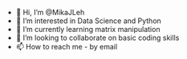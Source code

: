 - 👋 Hi, I’m @MikaJLeh
- 👀 I’m interested in Data Science and Python
- 🌱 I’m currently learning matrix manipulation
- 💞️ I’m looking to collaborate on basic coding skills
- 📫 How to reach me - by email

<!---
MikaJLeh/MikaJLeh is a ✨ special ✨ repository because its `README.md` (this file) appears on your GitHub profile.
You can click the Preview link to take a look at your changes.
--->
